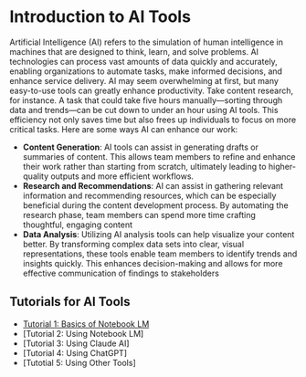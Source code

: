 # Introduction to AI Tools
Artificial Intelligence (AI) refers to the simulation of human intelligence in machines that are designed to think, learn, and solve problems. AI technologies can process vast amounts of data quickly and accurately, enabling organizations to automate tasks, make informed decisions, and enhance service delivery.
AI may seem overwhelming at first, but many easy-to-use tools can greatly enhance productivity. Take content research, for instance. A task that could take five hours manually—sorting through data and trends—can be cut down to under an hour using AI tools. This efficiency not only saves time but also frees up individuals to focus on more critical tasks.
Here are some ways AI can enhance our work:
- **Content Generation**: AI tools can assist in generating drafts or summaries of content. This allows team members to refine and enhance their work rather than starting from scratch, ultimately leading to higher-quality outputs and more efficient workflows.
- **Research and Recommendations**: AI can assist in gathering relevant information and recommending resources, which can be especially beneficial during the content development process. By automating the research phase, team members can spend more time crafting thoughtful, engaging content
- **Data Analysis**: Utilizing AI analysis tools can help visualize your content better. By transforming complex data sets into clear, visual representations, these tools enable team members to identify trends and insights quickly. This enhances decision-making and allows for more effective communication of findings to stakeholders

## Tutorials for AI Tools

- [Tutorial 1: Basics of Notebook LM](video-tutorial-ai-tools.md)
- [Tutorial 2: Using Notebook LM]
- [Tutorial 3: Using Claude AI]
- [Tutorial 4: Using ChatGPT]
- [Tutotial 5: Using Other Tools]
